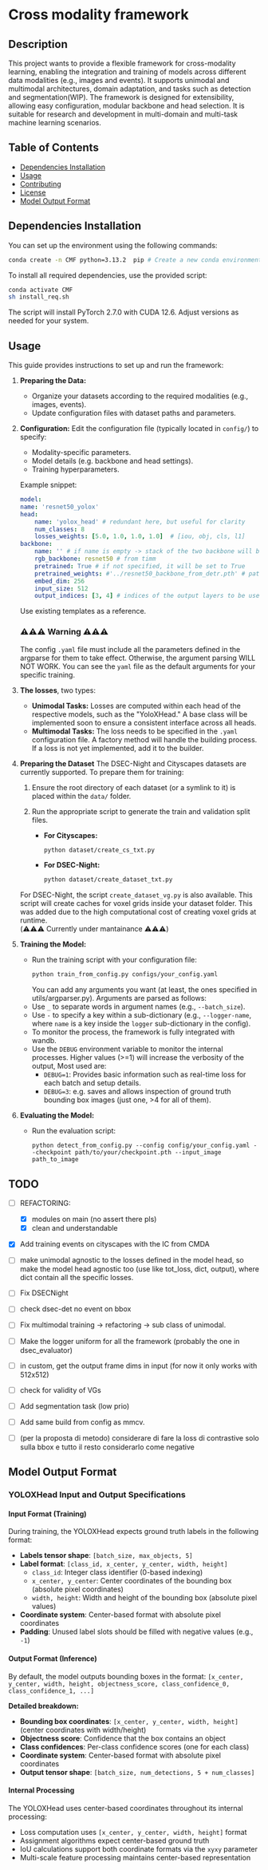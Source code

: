 # Cross modality framework

## Description
This project wants to provide a flexible framework for cross-modality learning, enabling the integration and training of models across different data modalities (e.g., images and events). It supports unimodal and multimodal architectures, domain adaptation, and tasks such as detection and segmentation(WIP). The framework is designed for extensibility, allowing easy configuration, modular backbone and head selection. It is suitable for research and development in multi-domain and multi-task machine learning scenarios.



## Table of Contents
- [Dependencies Installation](#dependencies-installation)
- [Usage](#usage)
- [Contributing](#contributing)
- [License](#license)
- [Model Output Format](#model-output-format)

## Dependencies Installation
 
You can set up the environment using the following commands:

```bash
conda create -n CMF python=3.13.2  pip # Create a new conda environment (other Python 3.x versions should work)
```

To install all required dependencies, use the provided script:

```bash
conda activate CMF
sh install_req.sh
```

The script will install PyTorch 2.7.0 with CUDA 12.6. Adjust versions as needed for your system.

## Usage

This guide provides instructions to set up and run the framework:

1. **Preparing the Data:**
    - Organize your datasets according to the required modalities (e.g., images, events). 
    - Update configuration files with dataset paths and parameters.

2. **Configuration:**
    Edit the configuration file (typically located in `config/`) to specify:
    - Modality-specific parameters.
    - Model details (e.g. backbone and head settings).
    - Training hyperparameters.

    Example snippet:
    ```yaml
    model:
    name: 'resnet50_yolox'
    head: 
        name: 'yolox_head' # redundant here, but useful for clarity
        num_classes: 8
        losses_weights: [5.0, 1.0, 1.0, 1.0]  # [iou, obj, cls, l1]
    backbone:
        name: '' # if name is empty -> stack of the two backbone will be used
        rgb_backbone: resnet50 # from timm
        pretrained: True # if not specified, it will be set to True
        pretrained_weights: #'../resnet50_backbone_from_detr.pth' # path to pretrained weights if needed
        embed_dim: 256
        input_size: 512
        output_indices: [3, 4] # indices of the output layers to be used
    ```

    Use existing templates as a reference.
    ### ⚠️⚠️⚠️ Warning ⚠️⚠️⚠️
    The config `.yaml` file must include all the parameters defined in the argparse for them to take effect. Otherwise, the argument parsing WILL NOT WORK.  You can see the `yaml` file as the default arguments for your specific training.

3. **The losses**, two types:
    - **Unimodal Tasks:** Losses are computed within each head of the respective models, such as the "YoloXHead." A base class will be implemented soon to ensure a consistent interface across all heads. 
    - **Multimodal Tasks:** The loss needs to be specified in the `.yaml` configuration file. A factory method will handle the building process. If a loss is not yet implemented, add it to the builder.

4. **Preparing the Dataset**
The DSEC-Night and Cityscapes datasets are currently supported. To prepare them for training:

    1. Ensure the root directory of each dataset (or a symlink to it) is placed within the `data/` folder.
    2. Run the appropriate script to generate the train and validation split files.

        - **For Cityscapes:**
            ```bash
            python dataset/create_cs_txt.py
            ```

        - **For DSEC-Night:**
            ```bash
            python dataset/create_dataset_txt.py
            ```
    For DSEC-Night, the script `create_dataset_vg.py` is also available. This script will create caches for voxel grids inside your dataset folder. This was added due to the high computational cost of creating voxel grids at runtime. \
    (⚠️⚠️⚠️ Currently under mantainance ⚠️⚠️⚠️)

5. **Training the Model:**
    - Run the training script with your configuration file:
      ```bash
      python train_from_config.py configs/your_config.yaml
      ```
      You can add any arguments you want (at least, the ones specified in utils/argparser.py). Arguments are parsed as follows:
    - Use `_` to separate words in argument names (e.g., `--batch_size`).
    - Use `-` to specify a key within a sub-dictionary (e.g., `--logger-name`, where `name` is a key inside the `logger` sub-dictionary in the config).
    - To monitor the process, the framework is fully integrated with wandb.
    - Use the `DEBUG` environment variable to monitor the internal processes. Higher values (>=1) will increase the verbosity of the output, Most used are:          
        - `DEBUG=1`: Provides basic information such as real-time loss for each batch and setup details.
        - `DEBUG=3`: e.g. saves and allows inspection of ground truth bounding box images (just one, >4 for all of them).

6. **Evaluating the Model:**
    - Run the evaluation script:
      ```shell
      python detect_from_config.py --config config/your_config.yaml --checkpoint path/to/your/checkpoint.pth --input_image path_to_image
      ```

## TODO
- [ ] REFACTORING:
    - [X] modules on main (no assert there pls)
    - [X] clean and understandable
- [X] Add training events on cityscapes with the IC from CMDA
- [ ] make unimodal agnostic to the losses defined in the model head, so make the model head agnostic too (use like tot_loss, dict, output), where dict contain all the specific losses. 
- [ ] Fix DSECNight
- [ ] check dsec-det no event on bbox
- [ ] Fix multimodal training -> refactoring -> sub class of unimodal.
- [ ] Make the logger uniform for all the framework (probably the one in dsec_evaluator)
- [ ] in custom, get the output frame dims in input (for now it only works with 512x512)

- [ ] check for validity of VGs
 
- [ ] Add segmentation task (low prio)
- [ ] Add same build from config as mmcv.

- [ ] (per la proposta di metodo) considerare di fare la loss di contrastive solo sulla bbox e tutto il resto considerarlo come negative


## Model Output Format

### YOLOXHead Input and Output Specifications

#### **Input Format (Training)**
During training, the YOLOXHead expects ground truth labels in the following format:
- **Labels tensor shape**: `[batch_size, max_objects, 5]`
- **Label format**: `[class_id, x_center, y_center, width, height]`
  - `class_id`: Integer class identifier (0-based indexing)
  - `x_center, y_center`: Center coordinates of the bounding box (absolute pixel coordinates)
  - `width, height`: Width and height of the bounding box (absolute pixel values)
- **Coordinate system**: Center-based format with absolute pixel coordinates
- **Padding**: Unused label slots should be filled with negative values (e.g., `-1`)

#### **Output Format (Inference)**
By default, the model outputs bounding boxes in the format: `[x_center, y_center, width, height, objectness_score, class_confidence_0, class_confidence_1, ...]`

**Detailed breakdown:**
- **Bounding box coordinates**: `[x_center, y_center, width, height]` (center coordinates with width/height)
- **Objectness score**: Confidence that the box contains an object
- **Class confidences**: Per-class confidence scores (one for each class)
- **Coordinate system**: Center-based format with absolute pixel coordinates
- **Output tensor shape**: `[batch_size, num_detections, 5 + num_classes]`


#### **Internal Processing**
The YOLOXHead uses center-based coordinates throughout its internal processing:
- Loss computation uses `[x_center, y_center, width, height]` format
- Assignment algorithms expect center-based ground truth
- IoU calculations support both coordinate formats via the `xyxy` parameter
- Multi-scale feature processing maintains center-based representation
